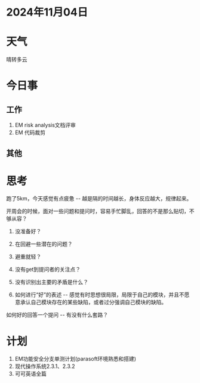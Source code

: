 # 2024年11月04日
# 天气
晴转多云
# 今日事
## 工作
1. EM risk analysis文档评审
2. EM 代码裁剪
## 其他 

# 思考
跑了5km，今天感觉有点疲惫 -- 越是隔的时间越长，身体反应越大，规律起来。

开周会的时候，面对一些问题和提问时，容易手忙脚乱，回答的不是那么贴切，不够从容？
1. 没准备好？

2. 在回避一些潜在的问题？

3. 避重就轻？

4. 没有get到提问者的关注点？

5. 没有识别出主要的矛盾是什么？

6. 如何进行“好”的表述 -- 感觉有时思想很局限，局限于自己的模块，并且不愿意承认自己模块存在的某些缺陷，或者过分强调自己模块的缺陷。


如何好的回答一个提问 -- 有没有什么套路？

# 计划
1. EM功能安全分支单测计划(parasoft环境熟悉和搭建)
2. 现代操作系统2.3.1、2.3.2
3. 可可英语全篇